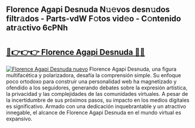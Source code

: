## Florence Agapi Desnuda N𝚞𝚎vos desn𝚞dos filtr𝚊dos - Parts-vdW F𝚘tos vid𝚎o - C𝚘ntenido atr𝚊ctivo 6cPNh

# <h2><a href="http://mb39ls.tromn.icu/?c=Florence+Agapi+Desnuda">🔗👉👉👉 Florence Agapi Desnuda 🔗🔗</a></h2>

[![Florence Agapi Desnuda nuevo](https://i.imgur.com/pEAQMta.gif)](http://mb39ls.tromn.icu/?c=Florence+Agapi+Desnuda)
Florence Agapi Desnuda, una figura multifacética y polarizadora, desafía la comprensión simple. Su enfoque poco ortodoxo para construir una personalidad web ha magnetizado y ofendido a los seguidores, generando debates sobre la expresión artística, la privacidad y las complejidades de las comunidades virtuales. A pesar de la incertidumbre de sus próximos pasos, su impacto en los medios digitales es significativo. Armado con una dedicación inquebrantable y un atractivo innegable, el alcance de Florence Agapi Desnuda en el mundo virtual es expansivo.

